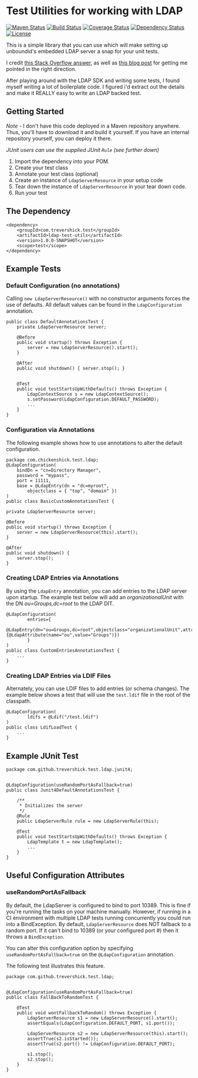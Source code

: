 Test Utilities for working with LDAP 
====================================
[![Maven Status](https://maven-badges.herokuapp.com/maven-central/com.github.trevershick/ldap-test-utils/badge.svg?style=flat)](http://mvnrepository.com/artifact/com.github.trevershick/ldap-test-utils)
[![Build Status](https://travis-ci.org/trevershick/ldap-test-utils.png?branch=master)](https://travis-ci.org/trevershick/ldap-test-utils)
[![Coverage Status](https://coveralls.io/repos/github/trevershick/ldap-test-utils/badge.svg?branch=master)](https://coveralls.io/github/trevershick/ldap-test-utils?branch=master)
[![Dependency Status](https://www.versioneye.com/user/projects/582bad90c8dd330040426f8d/badge.svg?style=flat-square)](https://www.versioneye.com/user/projects/5827c5f22f4754004186d0b3)
[![License](http://img.shields.io/:license-mit-brightgreen.svg)](http://www.apache.org/licenses/LICENSE-2.0.html)


This is a simple library that you can use which will make setting up
unboundid's embedded LDAP server a snap for your unit tests.  

I credit [this Stack Overflow answer](http://stackoverflow.com/questions/7269697/embedded-memory-ldap-server-solution/7274215), as well as [this blog post](http://ff1959.wordpress.com/2011/11/01/ldap-in-memory-directory-server-using-unboundid-ldap-sdk/) for getting me pointed in the right direction.

After playing around with the LDAP SDK and writing some tests, I found myself writing
a lot of boilerplate code.  I figured i'd extract out the details and make it REALLY 
easy to write an LDAP backed test.

Getting Started
---------------

*Note* - I don't have this code deployed in a Maven repository anywhere.  Thus, you'll have to download it and build it yourself.  If you have an internal repository yourself, you can deploy it there.

*JUnit users can use the supplied JUnit ``Rule`` (see further down)*

1. Import the dependency into your POM.
2. Create your test class
3. Annotate your test class (optional)
4. Create an instance of ``LdapServerResource`` in your setup code
5. Tear down the instance of ``LdapServerResource`` in your tear down code.
6. Run your test

The Dependency
--------------

	<dependency>
		<groupId>com.trevershick.test</groupId>
		<artifactId>ldap-test-utils</artifactId>
		<version>1.0.0-SNAPSHOT</version>
		<scope>test</scope>
	</dependency>

## Example Tests


### Default Configuration (no annotations)

Calling ``new LdapServerResource()`` with no constructor arguments forces the use of defaults.  All default values can be found in the ``LdapConfiguration`` annotation.

	public class DefaultAnnotationsTest {
		private LdapServerResource server;

		@Before
		public void startup() throws Exception { 
			server = new LdapServerResource().start();
		}

		@After
		public void shutdown() { server.stop(); }


		@Test
		public void testStartsUpWithDefaults() throws Exception {
			LdapContextSource s = new LdapContextSource();
			s.setPassword(LdapConfiguration.DEFAULT_PASSWORD);
			...
		}
	}

### Configuration via Annotations

The following example shows how to use annotations to alter the default configuration.


	package com.chickenshick.test.ldap;
	@LdapConfiguration(
		bindDn = "cn=Directory Manager",
		password = "mypass",
		port = 11111,
		base = @LdapEntry(dn = "dc=myroot", 
			objectclass = { "top", "domain" })
	)
	public class BasicCustomAnnotationsTest {
	
	private LdapServerResource server;
	
	@Before
	public void startup() throws Exception {
		server = new LdapServerResource(this).start();
	}
	
	@After
	public void shutdown() {
		server.stop();
	}

### Creating LDAP Entries via Annotations

By using the ``LdapEntry`` annotation, you can add entries to the LDAP server upon startup.  The example test below will add an *organizationalUnit* with the DN *ou=Groups,dc=root* to the LDAP DIT.

	@LdapConfiguration(
			entries={
				@LdapEntry(dn="ou=Groups,dc=root",objectclass="organizationalUnit",attributes={@LdapAttribute(name="ou",value="Groups")})	
			}
	)
	public class CustomEntriesAnnotationsTest {
		...
	}

### Creating LDAP Entries via LDIF Files

Alternately, you can use LDIF files to add entries (or schema changes).  The example below shows a test that will use the ``test.ldif`` file in the root of the classpath.

	@LdapConfiguration(
			ldifs = @Ldif("/test.ldif")
	)
	public class LdifLoadTest {
		...
	}


## Example JUnit Test

	package com.github.trevershick.test.ldap.junit4;


	@LdapConfiguration(useRandomPortAsFallback=true)
	public class Junit4DefaultAnnotationsTest {

		/**
		 * Initializes the server
		 */
		@Rule
		public LdapServerRule rule = new LdapServerRule(this);

		@Test
		public void testStartsUpWithDefaults() throws Exception {
			LdapTemplate t = new LdapTemplate();
			...
		}
	}
 
## Useful Configuration Attributes
### useRandomPortAsFallback
By default, the LdapServer is configured to bind to port 10389.  This is fine if you're running the tasks on your machine manually.  However, if running in a CI environment with multiple LDAP tests running concurrently you could run into a BindException.  By default, ``LdapServerResource`` does NOT fallback to a random port.  If it can't bind to 10389 (or your configured port #) then it throws a ``BindException``.

You can alter this configuration option by specifying ``useRandomPortAsFallback=true`` on the ``@LdapConfiguration`` annotation.

The following test illustrates this feature.

	package com.github.trevershick.test.ldap;


	@LdapConfiguration(useRandomPortAsFallback=true)
	public class FallBackToRandomTest {
	
		@Test
		public void wontFallbackToRandom() throws Exception {
			LdapServerResource s1 = new LdapServerResource().start();
			assertEquals(LdapConfiguration.DEFAULT_PORT, s1.port());
		
			LdapServerResource s2 = new LdapServerResource(this).start();
			assertTrue(s2.isStarted());
			assertTrue(s2.port() != LdapConfiguration.DEFAULT_PORT);
		
			s1.stop();
			s2.stop();
		}
	}

